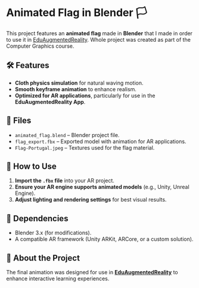 # Animated Flag in Blender 🏳️

This project features an **animated flag** made in **Blender** that I made in order to use it in [EduAugmentedReality](https://github.com/HMByteSensei/EduAugmentedReality). Whole project was created as part of the Computer Graphics course.

## 🛠️ Features  
- **Cloth physics simulation** for natural waving motion.  
- **Smooth keyframe animation** to enhance realism.  
- **Optimized for AR applications**, particularly for use in the **EduAugmentedReality App**.  

## 📂 Files  
- `animated_flag.blend` – Blender project file.  
- `flag_export.fbx` – Exported model with animation for AR applications.  
- `Flag-Portugal.jpeg` – Textures used for the flag material.  

## 🔧 How to Use  
1. **Import the `.fbx` file** into your AR project.  
2. **Ensure your AR engine supports animated models** (e.g., Unity, Unreal Engine).  
3. **Adjust lighting and rendering settings** for best visual results.

## 📌 Dependencies  
- Blender 3.x (for modifications).  
- A compatible AR framework (Unity ARKit, ARCore, or a custom solution).  

## 📖 About the Project  
The final animation was designed for use in **[EduAugmentedReality](https://github.com/HMByteSensei/EduAugmentedReality)** to enhance interactive learning experiences.  

